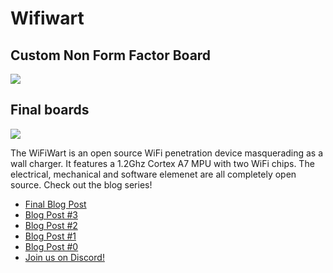 # Wifiwart
## Custom Non Form Factor Board
![](media/board.jpg)

## Final boards
![](media/complete/PXL_20211027_170643707_edit.jpg)

The WiFiWart is an open source WiFi penetration device masquerading as a 
wall charger. It features a 1.2Ghz Cortex A7 MPU with two WiFi
chips. The electrical, mechanical and software elemenet are all completely
open source. Check out the blog series!

- [Final Blog Post](https://interruptlabs.ca/2021/10/25/I-put-a-WiFi-router-into-a-phone-charger-Final-Post/)
- [Blog Post #3](https://interruptlabs.ca/2021/09/22/I'm-not-putting-a-WiFi-router-into-a-phone-charger-Part-3/)
- [Blog Post #2](https://interruptlabs.ca/2021/07/19/I'm-putting-a-WiFi-router-into-a-wall-charger-Part-2/)
- [Blog Post #1](https://interruptlabs.ca/2021/06/15/I'm-putting-a-WiFi-router-into-a-wall-charger-Part-1/)
- [Blog Post #0](https://interruptlabs.ca/2021/04/28/I'm-putting-a-WiFi-router-into-a-wall-charger-Part-0/)
- [Join us on Discord!](https://discord.gg/EtZT7mjNuM)
